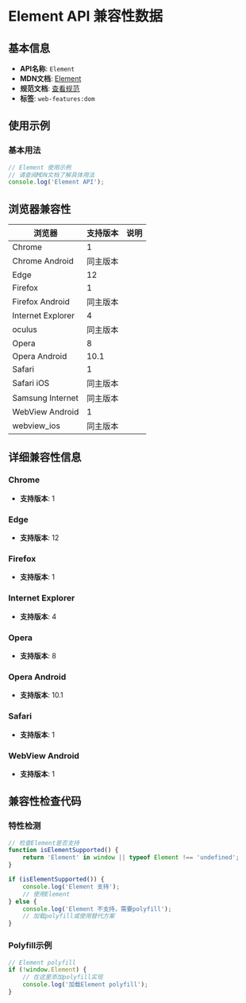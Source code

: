 # Element API 兼容性数据

## 基本信息

- **API名称**: `Element`
- **MDN文档**: [Element](https://developer.mozilla.org/docs/Web/API/Element)
- **规范文档**: [查看规范](https://dom.spec.whatwg.org/#interface-element,https://w3c.github.io/pointerevents/#extensions-to-the-element-interface,https://fullscreen.spec.whatwg.org/#api,https://w3c.github.io/DOM-Parsing/#extensions-to-the-element-interface,https://drafts.csswg.org/cssom-view/#extension-to-the-element-interface)
- **标签**: `web-features:dom`

## 使用示例

### 基本用法

```javascript
// Element 使用示例
// 请查阅MDN文档了解具体用法
console.log('Element API');
```

## 浏览器兼容性

| 浏览器 | 支持版本 | 说明 |
|--------|----------|------|
| Chrome | 1 |  |
| Chrome Android | 同主版本 |  |
| Edge | 12 |  |
| Firefox | 1 |  |
| Firefox Android | 同主版本 |  |
| Internet Explorer | 4 |  |
| oculus | 同主版本 |  |
| Opera | 8 |  |
| Opera Android | 10.1 |  |
| Safari | 1 |  |
| Safari iOS | 同主版本 |  |
| Samsung Internet | 同主版本 |  |
| WebView Android | 1 |  |
| webview_ios | 同主版本 |  |

## 详细兼容性信息

### Chrome

- **支持版本**: 1

### Edge

- **支持版本**: 12

### Firefox

- **支持版本**: 1

### Internet Explorer

- **支持版本**: 4

### Opera

- **支持版本**: 8

### Opera Android

- **支持版本**: 10.1

### Safari

- **支持版本**: 1

### WebView Android

- **支持版本**: 1

## 兼容性检查代码

### 特性检测

```javascript
// 检查Element是否支持
function isElementSupported() {
    return 'Element' in window || typeof Element !== 'undefined';
}

if (isElementSupported()) {
    console.log('Element 支持');
    // 使用Element
} else {
    console.log('Element 不支持，需要polyfill');
    // 加载polyfill或使用替代方案
}
```

### Polyfill示例

```javascript
// Element polyfill
if (!window.Element) {
    // 在这里添加polyfill实现
    console.log('加载Element polyfill');
}
```

